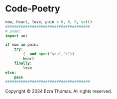 # Code-Poetry

```Python
now, heart, love, pain = 0, 0, 0, set()
######################################
# poem:
import ant

if now in pain:
    try:
        (_ and open("you","r"))
        heart
    finally:
        love
else:
    pass
######################################
```
Copyright © 2024 Ezra Thomas. All rights reserved.
